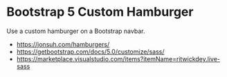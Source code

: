 # Bootstrap 5 Custom Hamburger
Use a custom hamburger on a Bootstrap navbar.

- https://jonsuh.com/hamburgers/
- https://getbootstrap.com/docs/5.0/customize/sass/
- https://marketplace.visualstudio.com/items?itemName=ritwickdey.live-sass
